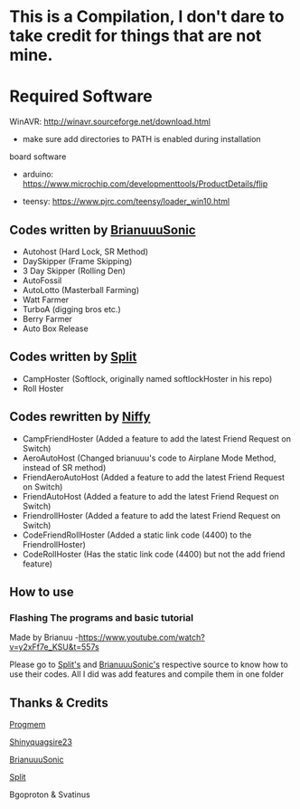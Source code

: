 # This is a Compilation, I don't dare to take credit for things that are not mine.


# Required Software
WinAVR: http://winavr.sourceforge.net/download.html

- make sure add directories to PATH is enabled during installation

board software

- arduino: https://www.microchip.com/developmenttools/ProductDetails/flip

- teensy: https://www.pjrc.com/teensy/loader_win10.html


## Codes written by [BrianuuuSonic](https://www.youtube.com/watch?v=y2xFf7e_KSU)

- Autohost (Hard Lock, SR Method)
- DaySkipper (Frame Skipping)
- 3 Day Skipper (Rolling Den)
- AutoFossil 
- AutoLotto (Masterball Farming)
- Watt Farmer
- TurboA (digging bros etc.)
- Berry Farmer
- Auto Box Release

## Codes written by [Split](https://github.com/spl-t/swsh-auto-host)

- CampHoster (Softlock, originally named softlockHoster in his repo)
- Roll Hoster

## Codes rewritten by [Niffy](https://github.com/Niffilum)

- CampFriendHoster (Added a feature to add the latest Friend Request on Switch)
- AeroAutoHost (Changed brianuuu's code to Airplane Mode Method, instead of SR method)
- FriendAeroAutoHost (Added a feature to add the latest Friend Request on Switch)
- FriendAutoHost (Added a feature to add the latest Friend Request on Switch)
- FriendrollHoster (Added a feature to add the latest Friend Request on Switch)
- CodeFriendRollHoster (Added a static link code (4400) to the FriendrollHoster)
- CodeRollHoster (Has the static link code (4400) but not the add friend feature)

## How to use
### Flashing The programs and basic tutorial 
Made by Brianuu 
-https://www.youtube.com/watch?v=y2xFf7e_KSU&t=557s

Please go to [Split's](https://github.com/spl-t/swsh-auto-host) and [BrianuuuSonic's](https://www.youtube.com/user/brianuuusonic2) respective source to know how to use their codes. All I did was add features and compile them in one folder


## Thanks & Credits
[Progmem](https://github.com/progmem/Switch-Fightstick)

[Shinyquagsire23](https://github.com/shinyquagsire23/Switch-Fightstick)

[BrianuuuSonic](https://www.youtube.com/user/brianuuusonic2)

[Split](https://github.com/spl-t/swsh-auto-host)

Bgoproton & Svatinus 
